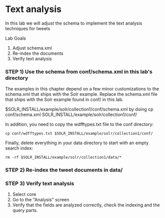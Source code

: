 # Text analysis

In this lab we will adjust the schema to implement the text analysis
techniques for tweets

Lab Goals

1. Adjust schema.xml
2. Re-index the documents
3. Verify text analysis

### STEP 1) Use the schema from conf/schema.xml in this lab's directory

The examples in this chapter depend on a few minor customizations to the schema.xml that ships with the Solr example. 
Replace the schema.xml file that ships with the Solr example found in conf/ in this lab.

$SOLR_INSTALL/example/solr/collection1/conf/schema.xml by doing cp conf/schema.xml SOLR_INSTALL/example/solr/collection1/conf/

In addition, you need to copy the wdfftypes.txt file to the conf directory:

    cp conf/wdfftypes.txt $SOLR_INSTALL/example/solr/collection1/conf/

Finally, delete everything in your data directory to start with an empty search index:

    rm -rf $SOLR_INSTALL/example/solr/collection1/data/*

### STEP 2) Re-index the tweet documents in data/

### STEP 3) Verify text analysis
  
1. Select core
2. Go to the "Analysis" screen
3. Verify that the fields are analyzed correctly, check the indexing and the query parts.